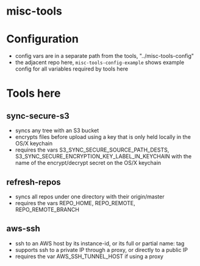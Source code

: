 # misc-tools


# Configuration
- config vars are in a separate path from the tools, "../misc-tools-config"
- the adjacent repo here, `misc-tools-config-example` shows example config
for all variables required by tools here

# Tools here
## sync-secure-s3
- syncs any tree with an S3 bucket
- encrypts files before upload using a key that is only held locally in the OS/X keychain
- requires the vars S3_SYNC_SECURE_SOURCE_PATH_DESTS, S3_SYNC_SECURE_ENCRYPTION_KEY_LABEL_IN_KEYCHAIN
with the name of the encrypt/decrypt secret on the OS/X keychain

## refresh-repos
- syncs all repos under one directory with their origin/master
- requires the vars REPO_HOME, REPO_REMOTE, REPO_REMOTE_BRANCH

## aws-ssh
- ssh to an AWS host by its instance-id, or its full or partial name: tag
- supports ssh to a private IP through a proxy, or directly to a public IP
- requires the var AWS_SSH_TUNNEL_HOST if using a proxy
